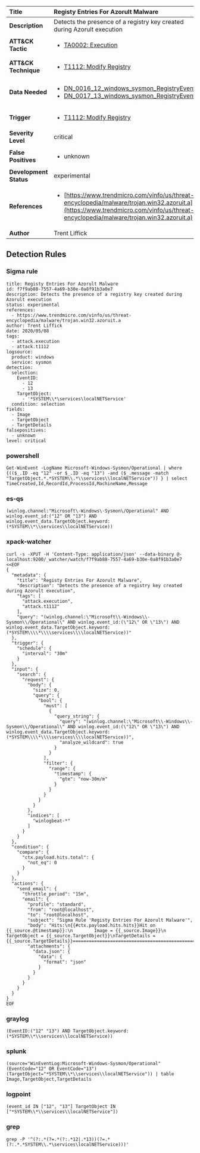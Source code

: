 | Title                    | Registy Entries For Azorult Malware       |
|:-------------------------|:------------------|
| **Description**          | Detects the presence of a registry key created during Azorult execution |
| **ATT&amp;CK Tactic**    |  <ul><li>[TA0002: Execution](https://attack.mitre.org/tactics/TA0002)</li></ul>  |
| **ATT&amp;CK Technique** | <ul><li>[T1112: Modify Registry](https://attack.mitre.org/techniques/T1112)</li></ul>  |
| **Data Needed**          | <ul><li>[DN_0016_12_windows_sysmon_RegistryEvent](../Data_Needed/DN_0016_12_windows_sysmon_RegistryEvent.md)</li><li>[DN_0017_13_windows_sysmon_RegistryEvent](../Data_Needed/DN_0017_13_windows_sysmon_RegistryEvent.md)</li></ul>  |
| **Trigger**              | <ul><li>[T1112: Modify Registry](../Triggers/T1112.md)</li></ul>  |
| **Severity Level**       | critical |
| **False Positives**      | <ul><li>unknown</li></ul>  |
| **Development Status**   | experimental |
| **References**           | <ul><li>[https://www.trendmicro.com/vinfo/us/threat-encyclopedia/malware/trojan.win32.azoruit.a](https://www.trendmicro.com/vinfo/us/threat-encyclopedia/malware/trojan.win32.azoruit.a)</li></ul>  |
| **Author**               | Trent Liffick |


## Detection Rules

### Sigma rule

```
title: Registy Entries For Azorult Malware
id: f7f9ab88-7557-4a69-b30e-0a8f91b3a0e7
description: Detects the presence of a registry key created during Azorult execution
status: experimental
references:
  - https://www.trendmicro.com/vinfo/us/threat-encyclopedia/malware/trojan.win32.azoruit.a
author: Trent Liffick
date: 2020/05/08
tags:
  - attack.execution
  - attack.t1112
logsource:
  product: windows
  service: sysmon
detection:
  selection:
    EventID:
      - 12
      - 13
    TargetObject:
      - '*SYSTEM\\*\services\localNETService'
  condition: selection
fields:
  - Image
  - TargetObject
  - TargetDetails
falsepositives:
  - unknown
level: critical

```





### powershell
    
```
Get-WinEvent -LogName Microsoft-Windows-Sysmon/Operational | where {(($_.ID -eq "12" -or $_.ID -eq "13") -and ($_.message -match "TargetObject.*.*SYSTEM\\.*\\services\\localNETService")) } | select TimeCreated,Id,RecordId,ProcessId,MachineName,Message
```


### es-qs
    
```
(winlog.channel:"Microsoft\-Windows\-Sysmon\/Operational" AND winlog.event_id:("12" OR "13") AND winlog.event_data.TargetObject.keyword:(*SYSTEM\\*\\services\\localNETService))
```


### xpack-watcher
    
```
curl -s -XPUT -H 'Content-Type: application/json' --data-binary @- localhost:9200/_watcher/watch/f7f9ab88-7557-4a69-b30e-0a8f91b3a0e7 <<EOF
{
  "metadata": {
    "title": "Registy Entries For Azorult Malware",
    "description": "Detects the presence of a registry key created during Azorult execution",
    "tags": [
      "attack.execution",
      "attack.t1112"
    ],
    "query": "(winlog.channel:\"Microsoft\\-Windows\\-Sysmon\\/Operational\" AND winlog.event_id:(\"12\" OR \"13\") AND winlog.event_data.TargetObject.keyword:(*SYSTEM\\\\*\\\\services\\\\localNETService))"
  },
  "trigger": {
    "schedule": {
      "interval": "30m"
    }
  },
  "input": {
    "search": {
      "request": {
        "body": {
          "size": 0,
          "query": {
            "bool": {
              "must": [
                {
                  "query_string": {
                    "query": "(winlog.channel:\"Microsoft\\-Windows\\-Sysmon\\/Operational\" AND winlog.event_id:(\"12\" OR \"13\") AND winlog.event_data.TargetObject.keyword:(*SYSTEM\\\\*\\\\services\\\\localNETService))",
                    "analyze_wildcard": true
                  }
                }
              ],
              "filter": {
                "range": {
                  "timestamp": {
                    "gte": "now-30m/m"
                  }
                }
              }
            }
          }
        },
        "indices": [
          "winlogbeat-*"
        ]
      }
    }
  },
  "condition": {
    "compare": {
      "ctx.payload.hits.total": {
        "not_eq": 0
      }
    }
  },
  "actions": {
    "send_email": {
      "throttle_period": "15m",
      "email": {
        "profile": "standard",
        "from": "root@localhost",
        "to": "root@localhost",
        "subject": "Sigma Rule 'Registy Entries For Azorult Malware'",
        "body": "Hits:\n{{#ctx.payload.hits.hits}}Hit on {{_source.@timestamp}}:\n        Image = {{_source.Image}}\n TargetObject = {{_source.TargetObject}}\nTargetDetails = {{_source.TargetDetails}}================================================================================\n{{/ctx.payload.hits.hits}}",
        "attachments": {
          "data.json": {
            "data": {
              "format": "json"
            }
          }
        }
      }
    }
  }
}
EOF

```


### graylog
    
```
(EventID:("12" "13") AND TargetObject.keyword:(*SYSTEM\\*\\services\\localNETService))
```


### splunk
    
```
(source="WinEventLog:Microsoft-Windows-Sysmon/Operational" (EventCode="12" OR EventCode="13") (TargetObject="*SYSTEM\\*\\services\\localNETService")) | table Image,TargetObject,TargetDetails
```


### logpoint
    
```
(event_id IN ["12", "13"] TargetObject IN ["*SYSTEM\\*\\services\\localNETService"])
```


### grep
    
```
grep -P '^(?:.*(?=.*(?:.*12|.*13))(?=.*(?:.*.*SYSTEM\\.*\services\localNETService)))'
```



